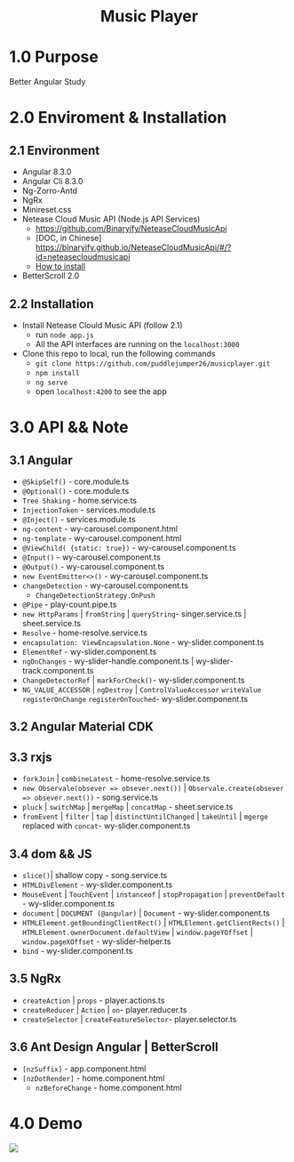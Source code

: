 <h1 align="center">Music Player</h1>

# 1.0 Purpose 
Better Angular Study

# 2.0 Enviroment & Installation
## 2.1 Environment
- Angular 8.3.0
- Angular Cli 8.3.0
- Ng-Zorro-Antd
- NgRx
- Minireset.css
- Netease Cloud Music API (Node.js API Services)
  - https://github.com/Binaryify/NeteaseCloudMusicApi
  - [DOC, in Chinese] https://binaryify.github.io/NeteaseCloudMusicApi/#/?id=neteasecloudmusicapi
  - [How to install](https://github.com/puddlejumper26/musicplayer/issues/1)
- BetterScroll 2.0

## 2.2 Installation
- Install Netease Clould Music API (follow 2.1)
  - run `node app.js`
  - All the API interfaces are running on the `localhost:3000` 
- Clone this repo to local, run the following commands
  - `git clone https://github.com/puddlejumper26/musicplayer.git` 
  - `npm install`
  - `ng serve`
  - open `localhost:4200` to see the app

# 3.0 API && Note
## 3.1 Angular
- `@SkipSelf()` - core.module.ts
- `@Optional()` - core.module.ts
- `Tree Shaking` - home.service.ts
- `InjectionToken` - services.module.ts
- `@Inject()` - services.module.ts
- `ng-content` - wy-carousel.component.html
- `ng-template` - wy-carousel.component.html
- `@ViewChild( {static: true})` - wy-carousel.component.ts 
- `@Input()` - wy-carousel.component.ts
- `@Output()` - wy-carousel.component.ts
- `new EventEmitter<>()` - wy-carousel.component.ts
- `changeDetection` - wy-carousel.component.ts
  - `ChangeDetectionStrategy.OnPush`
- `@Pipe` - play-count.pipe.ts
- `new HttpParams` | `fromString` | `queryString`- singer.service.ts | sheet.service.ts
- `Resolve` - home-resolve.service.ts
- `encapsulation: ViewEncapsulation.None` - wy-slider.component.ts
- `ElementRef` - wy-slider.component.ts 
- `ngOnChanges` - wy-slider-handle.component.ts | wy-slider-track.component.ts
- `ChangeDetectorRef` | `markForCheck()`- wy-slider.component.ts
- `NG_VALUE_ACCESSOR` | `ngDestroy` | `ControlValueAccessor` `writeValue` `registerOnChange` `registerOnTouched`- wy-slider.component.ts


## 3.2 Angular Material CDK

## 3.3 rxjs
- `forkJoin` | `combineLatest` - home-resolve.service.ts
- `new Observale(obsever => obsever.next())` | `Observale.create(obsever => obsever.next())` - song.service.ts
- `pluck` | `switchMap` | `mergeMap` | `concatMap` - sheet.service.ts
- `fromEvent` | `filter` | `tap` | `distinctUntilChanged` | `takeUntil` | `mgerge` replaced with `concat`- wy-slider.component.ts

## 3.4 dom && JS
- `slice()`| shallow copy - song.service.ts 
- `HTMLDivElement` - wy-slider.component.ts
- `MouseEvent` | `TouchEvent` | `instanceof` | `stopPropagation` | `preventDefault` - wy-slider.component.ts
- `document` | `DOCUMENT (@angular)` | `Document` - wy-slider.component.ts
- `HTMLElement.getBoundingClientRect()` | `HTMLElement.getClientRects()` | `HTMLElement.ownerDocument.defaultView` | `window.pageYOffset` | `window.pageXOffset` - wy-slider-helper.ts
- `bind` - wy-slider.component.ts

## 3.5 NgRx
- `createAction` | `props` - player.actions.ts
- `createReducer` | `Action` | `on`- player.reducer.ts
- `createSelector` | `createFeatureSelector`- player.selector.ts

## 3.6 Ant Design Angular | BetterScroll
- `[nzSuffix]` - app.component.html
- `[nzDotRender]` - home.component.html
  - `nzBeforeChange` - home.component.html 


# 4.0 Demo
![](https://user-images.githubusercontent.com/80747582/124521982-cbbdc300-ddf1-11eb-94ce-2053cd32376a.png)